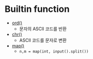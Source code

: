 # Builtin function 
- [ord()](https://docs.python.org/3/library/functions.html#ord)
    - 문자의 ASCII 코드를 반환
- [chr()](https://docs.python.org/3/library/functions.html#chr)
    - ASCII 코드를 문자로 변환
- [map()](https://docs.python.org/3/library/functions.html#map)
    - `n,m = map(int, input().split())`